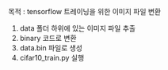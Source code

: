 목적 : tensorflow 트레이닝을 위한 이미지 파일 변환
1) data 폴더 하위에 있는 이미지 파일 추출
2) binary 코드로 변환
3) data.bin 파일로 생성
4) cifar10_train.py 실행 
